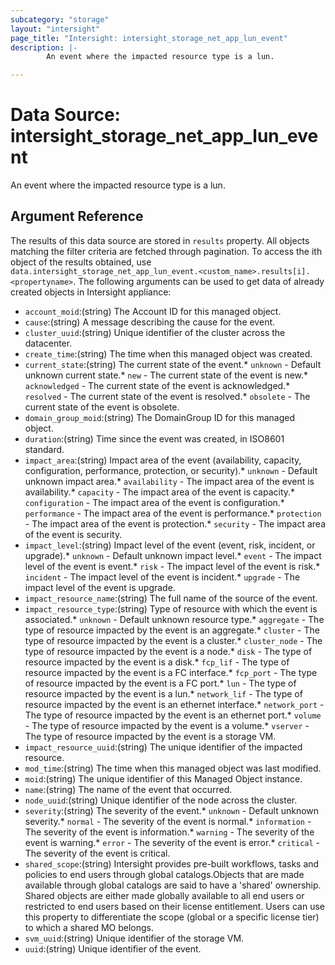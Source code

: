 ```yaml
---
subcategory: "storage"
layout: "intersight"
page_title: "Intersight: intersight_storage_net_app_lun_event"
description: |-
        An event where the impacted resource type is a lun.

---
```


# Data Source: intersight_storage_net_app_lun_event
An event where the impacted resource type is a lun.
## Argument Reference
The results of this data source are stored in `results` property.
All objects matching the filter criteria are fetched through pagination.
To access the ith object of the results obtained, use `data.intersight_storage_net_app_lun_event.<custom_name>.results[i].<propertyname>`.
The following arguments can be used to get data of already created objects in Intersight appliance:
* `account_moid`:(string) The Account ID for this managed object. 
* `cause`:(string) A message describing the cause for the event. 
* `cluster_uuid`:(string) Unique identifier of the cluster across the datacenter. 
* `create_time`:(string) The time when this managed object was created. 
* `current_state`:(string) The current state of the event.* `unknown` - Default unknown current state.* `new` - The current state of the event is new.* `acknowledged` - The current state of the event is acknowledged.* `resolved` - The current state of the event is resolved.* `obsolete` - The current state of the event is obsolete. 
* `domain_group_moid`:(string) The DomainGroup ID for this managed object. 
* `duration`:(string) Time since the event was created, in ISO8601 standard. 
* `impact_area`:(string) Impact area of the event (availability, capacity, configuration, performance, protection, or security).* `unknown` - Default unknown impact area.* `availability` - The impact area of the event is availability.* `capacity` - The impact area of the event is capacity.* `configuration` - The impact area of the event is configuration.* `performance` - The impact area of the event is performance.* `protection` - The impact area of the event is protection.* `security` - The impact area of the event is security. 
* `impact_level`:(string) Impact level of the event (event, risk, incident, or upgrade).* `unknown` - Default unknown impact level.* `event` - The impact level of the event is event.* `risk` - The impact level of the event is risk.* `incident` - The impact level of the event is incident.* `upgrade` - The impact level of the event is upgrade. 
* `impact_resource_name`:(string) The full name of the source of the event. 
* `impact_resource_type`:(string) Type of resource with which the event is associated.* `unknown` - Default unknown resource type.* `aggregate` - The type of resource impacted by the event is an aggregate.* `cluster` - The type of resource impacted by the event is a cluster.* `cluster_node` - The type of resource impacted by the event is a node.* `disk` - The type of resource impacted by the event is a disk.* `fcp_lif` - The type of resource impacted by the event is a FC interface.* `fcp_port` - The type of resource impacted by the event is a FC port.* `lun` - The type of resource impacted by the event is a lun.* `network_lif` - The type of resource impacted by the event is an ethernet interface.* `network_port` - The type of resource impacted by the event is an ethernet port.* `volume` - The type of resource impacted by the event is a volume.* `vserver` - The type of resource impacted by the event is a storage VM. 
* `impact_resource_uuid`:(string) The unique identifier of the impacted resource. 
* `mod_time`:(string) The time when this managed object was last modified. 
* `moid`:(string) The unique identifier of this Managed Object instance. 
* `name`:(string) The name of the event that occurred. 
* `node_uuid`:(string) Unique identifier of the node across the cluster. 
* `severity`:(string) The severity of the event.* `unknown` - Default unknown severity.* `normal` - The severity of the event is normal.* `information` - The severity of the event is information.* `warning` - The severity of the event is warning.* `error` - The severity of the event is error.* `critical` - The severity of the event is critical. 
* `shared_scope`:(string) Intersight provides pre-built workflows, tasks and policies to end users through global catalogs.Objects that are made available through global catalogs are said to have a 'shared' ownership. Shared objects are either made globally available to all end users or restricted to end users based on their license entitlement. Users can use this property to differentiate the scope (global or a specific license tier) to which a shared MO belongs. 
* `svm_uuid`:(string) Unique identifier of the storage VM. 
* `uuid`:(string) Unique identifier of the event. 
 
